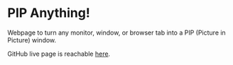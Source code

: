 # PIP Anything!
Webpage to turn any monitor, window, or browser tab into a PIP (Picture in Picture) window.

GitHub live page is reachable [here](https://otter-dimension.github.io/pip-anything/).
